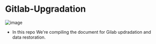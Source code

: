 # Gitlab-Upgradation
![image](https://github.com/user-attachments/assets/cb25f878-b0e6-476b-aec5-9b7027129f6e)


* In this repo We're compiling the document for Gilab updradation and data restoration.

